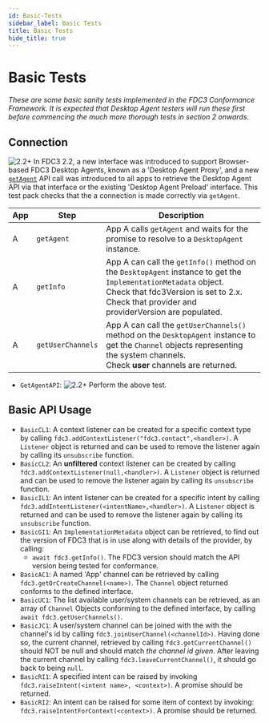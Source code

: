 ```yaml
---
id: Basic-Tests
sidebar_label: Basic Tests
title: Basic Tests
hide_title: true
---
```


# Basic Tests
<!-- markdownlint-disable MD033 -->

_These are some basic sanity tests implemented in the FDC3 Conformance Framework.  It is expected that Desktop Agent testers will run these first before commencing the much more thorough tests in section 2 onwards._

## Connection

![2.2+](https://img.shields.io/badge/FDC3-2.2+-purple) In FDC3 2.2, a new interface was introduced to support Browser-based FDC3 Desktop Agents, known as a 'Desktop Agent Proxy', and a new [`getAgent`](../ref/GetAgent) API call was introduced to all apps to retrieve the Desktop Agent API via that interface or the existing 'Desktop Agent Preload' interface. This test pack checks that the a connection is made correctly via `getAgent`.

| App | Step            | Description                                              |
|-----|-----------------|----------------------------------------------------------|
| A   | `getAgent`      | App A calls `getAgent` and waits for the promise to resolve to a `DesktopAgent` instance. |
| A   | `getInfo`       | App A can call the `getInfo()` method on the `DesktopAgent` instance to get the `ImplementationMetadata` object. <br /> Check that fdc3Version is set to 2.x.  <br />Check that provider and providerVersion are populated. |
| A   | `getUserChannels`| App A can call the `getUserChannels()` method on the `DesktopAgent` instance to get the `Channel` objects representing the system channels.<br />Check **user** channels are returned.|

- `GetAgentAPI`: ![2.2+](https://img.shields.io/badge/FDC3-2.2+-purple) Perform the above test.

## Basic API Usage

- `BasicCL1`: A context listener can be created for a specific context type by calling `fdc3.addContextListener("fdc3.contact",<handler>)`.  A `Listener` object is returned and can be used to remove the listener again by calling its `unsubscribe` function.
- `BasicCL2`: An **unfiltered** context listener can be created by calling `fdc3.addContextListener(null,<handler>)`.  A `Listener` object is returned and can be used to remove the listener again by calling its `unsubscribe` function.
- `BasicIL1`: An intent listener can be created for a specific intent by calling `fdc3.addIntentListener(<intentName>,<handler>)`. A `Listener` object is returned and can be used to remove the listener again by calling its `unsubscribe` function.
- `BasicGI1`: An `ImplementationMetadata` object can be retrieved, to find out the version of FDC3 that is in use along with details of the provider, by calling:
  - `await fdc3.getInfo()`. The FDC3 version should match the API version being tested for conformance.
- `BasicAC1`: A named 'App' channel can be retrieved by calling `fdc3.getOrCreateChannel(<name>)`. The `Channel` object returned conforms to the defined interface.
- `BasicUC1`: The list available user/system channels can be retrieved, as an array of `Channel` Objects conforming to the defined interface, by calling `await fdc3.getUserChannels()`.
- `BasicJC1`: A user/system channel can be joined with the with the channel's id by calling `fdc3.joinUserChannel(<channelId>)`.  Having done so, the current channel, retrieved by calling `fdc3.getCurrentChannel()` should NOT be null and should match _the channel id given_.  After leaving the current channel by calling `fdc3.leaveCurrentChannel()`, it should go back to being `null`.
- `BasicRI1`: A specified intent can be raised by invoking `fdc3.raiseIntent(<intent name>, <context>)`. A promise should be returned.
- `BasicRI2`: An intent can be raised for some item of context by invoking: `fdc3.raiseIntentForContext(<context>)`. A promise should be returned.
